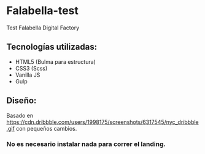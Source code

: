 # Falabella-test
Test Falabella Digital Factory

## Tecnologías utilizadas:
* HTML5 (Bulma para estructura)
* CSS3 (Scss)
* Vanilla JS
* Gulp

## Diseño:
Basado en https://cdn.dribbble.com/users/1998175/screenshots/6317545/nyc_dribbble.gif con pequeños cambios.

### No es necesario instalar nada para correr el landing.